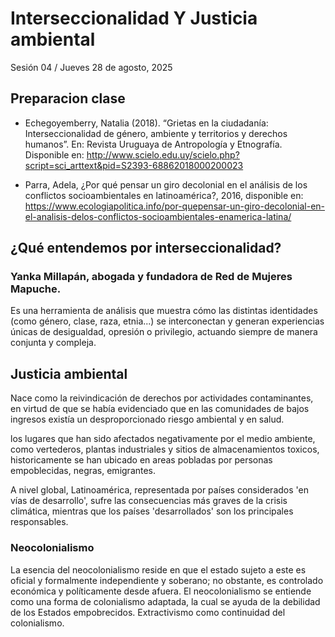# Interseccionalidad Y Justicia ambiental

Sesión 04 / Jueves 28 de agosto, 2025

## Preparacion clase

- Echegoyemberry, Natalia (2018). “Grietas en la ciudadanía: Interseccionalidad de género, ambiente y territorios y derechos humanos”. En: Revista Uruguaya de Antropología y Etnografía. Disponible en: http://www.scielo.edu.uy/scielo.php?script=sci_arttext&pid=S2393-68862018000200023

- Parra, Adela, ¿Por qué pensar un giro decolonial en el análisis de los conflictos socioambientales en latinoamérica?, 2016, disponible en: https://www.ecologiapolitica.info/por-quepensar-un-giro-decolonial-en-el-analisis-delos-conflictos-socioambientales-enamerica-latina/

## ¿Qué entendemos por interseccionalidad?

### Yanka Millapán, abogada y fundadora de Red de Mujeres Mapuche.

Es una herramienta de análisis que muestra cómo las distintas identidades (como género, clase, raza, etnia...) se interconectan y generan experiencias únicas de desigualdad, opresión o privilegio, actuando siempre de manera conjunta y compleja.

## Justicia ambiental

Nace como la reivindicación de derechos por actividades contaminantes, en virtud de que se había evidenciado que en las comunidades de bajos ingresos existía un desproporcionado riesgo ambiental y en salud.

los lugares que han sido afectados negativamente por el medio ambiente, como vertederos, plantas industriales y sitios de almacenamientos toxicos, historicamente se han ubicado en areas pobladas por personas empoblecidas, negras, emigrantes.

A nivel global, Latinoamérica, representada por países considerados 'en vías de desarrollo', sufre las consecuencias más graves de la crisis climática, mientras que los países 'desarrollados' son los principales responsables.

### Neocolonialismo

La esencia del neocolonialismo reside en que el estado sujeto a este es oficial y formalmente independiente y soberano; no obstante, es controlado económica y políticamente desde afuera. El neocolonialismo se entiende como una forma de colonialismo adaptada, la cual se ayuda de la debilidad de los Estados empobrecidos. Extractivismo como continuidad del colonialismo.
